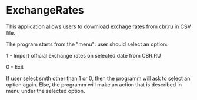 # ExchangeRates
This application allows users to dowmload exchage rates from cbr.ru in CSV file.

The program starts from the "menu": user should select an option:

1 - Import official exchange rates on selected date from CBR.RU

0 - Exit

If user select smth other than 1 or 0, then the programm will ask to select an option again.
Else, the programm will make an action that is described in menu under the selected option.
